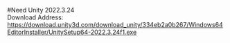 #Need Unity 2022.3.24  
Download Address:  
https://download.unity3d.com/download_unity/334eb2a0b267/Windows64EditorInstaller/UnitySetup64-2022.3.24f1.exe
